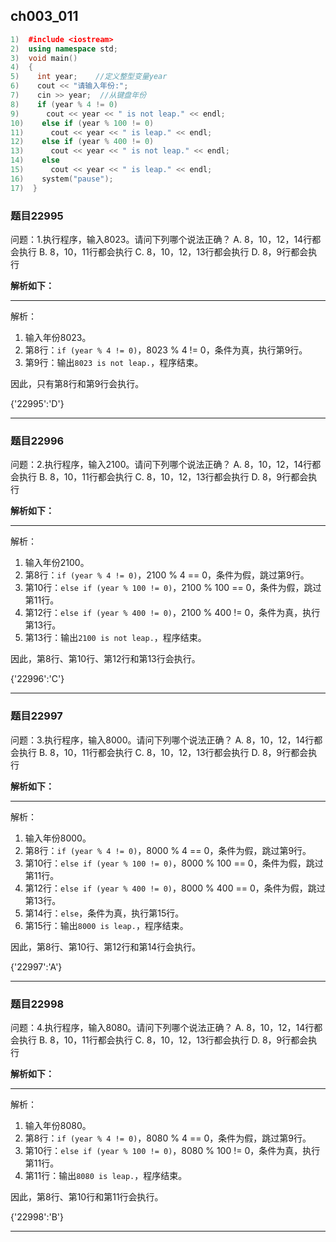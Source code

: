 ## ch003_011
``` c++
1)  #include <iostream>
2)  using namespace std;
3)  void main()
4)  {
5)    int year;    //定义整型变量year
6)    cout << "请输入年份:";
7)    cin >> year;  //从键盘年份
8)    if (year % 4 != 0)
9)      cout << year << " is not leap." << endl;
10)    else if (year % 100 != 0)
11)      cout << year << " is leap." << endl;
12)    else if (year % 400 != 0)
13)      cout << year << " is not leap." << endl;
14)    else
15)      cout << year << " is leap." << endl;
16)    system("pause");
17)  }

```
### 题目22995
问题：1.执行程序，输入8023。请问下列哪个说法正确？
A.  8，10，12，14行都会执行
B.  8，10，11行都会执行
C.  8，10，12，13行都会执行
D.  8，9行都会执行


**解析如下：**

------

解析：
1. 输入年份8023。
2. 第8行：`if (year % 4 != 0)`，8023 % 4 != 0，条件为真，执行第9行。
3. 第9行：输出`8023 is not leap.`，程序结束。

因此，只有第8行和第9行会执行。

{'22995':'D'}

------

### 题目22996
问题：2.执行程序，输入2100。请问下列哪个说法正确？
A.  8，10，12，14行都会执行
B.  8，10，11行都会执行
C.  8，10，12，13行都会执行
D.  8，9行都会执行


**解析如下：**

------

解析：
1. 输入年份2100。
2. 第8行：`if (year % 4 != 0)`，2100 % 4 == 0，条件为假，跳过第9行。
3. 第10行：`else if (year % 100 != 0)`，2100 % 100 == 0，条件为假，跳过第11行。
4. 第12行：`else if (year % 400 != 0)`，2100 % 400 != 0，条件为真，执行第13行。
5. 第13行：输出`2100 is not leap.`，程序结束。

因此，第8行、第10行、第12行和第13行会执行。

{'22996':'C'}

------

### 题目22997
问题：3.执行程序，输入8000。请问下列哪个说法正确？
A.  8，10，12，14行都会执行
B.  8，10，11行都会执行
C.  8，10，12，13行都会执行
D.  8，9行都会执行


**解析如下：**

------

解析：
1. 输入年份8000。
2. 第8行：`if (year % 4 != 0)`，8000 % 4 == 0，条件为假，跳过第9行。
3. 第10行：`else if (year % 100 != 0)`，8000 % 100 == 0，条件为假，跳过第11行。
4. 第12行：`else if (year % 400 != 0)`，8000 % 400 == 0，条件为假，跳过第13行。
5. 第14行：`else`，条件为真，执行第15行。
6. 第15行：输出`8000 is leap.`，程序结束。

因此，第8行、第10行、第12行和第14行会执行。

{'22997':'A'}

------

### 题目22998
问题：4.执行程序，输入8080。请问下列哪个说法正确？
A.  8，10，12，14行都会执行
B.  8，10，11行都会执行
C.  8，10，12，13行都会执行
D.  8，9行都会执行


**解析如下：**

------

解析：
1. 输入年份8080。
2. 第8行：`if (year % 4 != 0)`，8080 % 4 == 0，条件为假，跳过第9行。
3. 第10行：`else if (year % 100 != 0)`，8080 % 100 != 0，条件为真，执行第11行。
4. 第11行：输出`8080 is leap.`，程序结束。

因此，第8行、第10行和第11行会执行。

{'22998':'B'}

------

